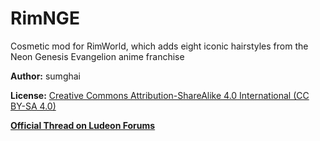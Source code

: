 # RimNGE
Cosmetic mod for RimWorld, which adds eight iconic hairstyles from the Neon Genesis Evangelion anime franchise

**Author:** sumghai

**License:** [Creative Commons Attribution-ShareAlike 4.0 International (CC BY-SA 4.0)](http://www.creativecommons.org/licenses/by-sa/4.0/)

[**Official Thread on Ludeon Forums**](https://ludeon.com/forums/index.php?topic=41507.0)
